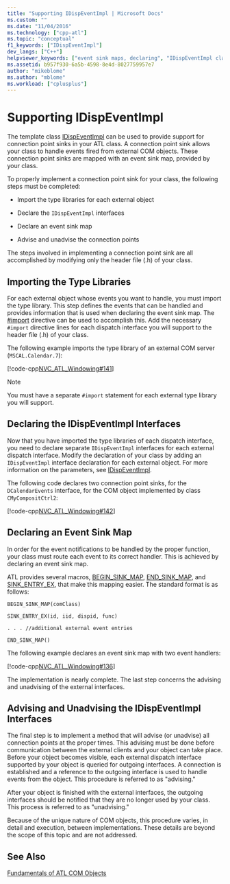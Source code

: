 ```yaml
---
title: "Supporting IDispEventImpl | Microsoft Docs"
ms.custom: ""
ms.date: "11/04/2016"
ms.technology: ["cpp-atl"]
ms.topic: "conceptual"
f1_keywords: ["IDispEventImpl"]
dev_langs: ["C++"]
helpviewer_keywords: ["event sink maps, declaring", "IDispEventImpl class, advising and unadvising", "SINK_ENTRY macro", "type libraries, importing", "ATL, IDispEventImpl support in COM objects", "BEGIN_SINK_MAP macro", "IDispEventImpl class, declaring"]
ms.assetid: b957f930-6a5b-4598-8e4d-8027759957e7
author: "mikeblome"
ms.author: "mblome"
ms.workload: ["cplusplus"]
---
```

# Supporting IDispEventImpl
The template class [IDispEventImpl](../atl/reference/idispeventimpl-class.md) can be used to provide support for connection point sinks in your ATL class. A connection point sink allows your class to handle events fired from external COM objects. These connection point sinks are mapped with an event sink map, provided by your class.  
  
 To properly implement a connection point sink for your class, the following steps must be completed:  
  
-   Import the type libraries for each external object  
  
-   Declare the `IDispEventImpl` interfaces  
  
-   Declare an event sink map  
  
-   Advise and unadvise the connection points  
  
 The steps involved in implementing a connection point sink are all accomplished by modifying only the header file (.h) of your class.  
  
## Importing the Type Libraries  
 For each external object whose events you want to handle, you must import the type library. This step defines the events that can be handled and provides information that is used when declaring the event sink map. The [#import](../preprocessor/hash-import-directive-cpp.md) directive can be used to accomplish this. Add the necessary `#import` directive lines for each dispatch interface you will support to the header file (.h) of your class.  
  
 The following example imports the type library of an external COM server (`MSCAL.Calendar.7`):  
  
 [!code-cpp[NVC_ATL_Windowing#141](../atl/codesnippet/cpp/supporting-idispeventimpl_1.h)]  
  
> [!NOTE]
>  You must have a separate `#import` statement for each external type library you will support.  
  
## Declaring the IDispEventImpl Interfaces  
 Now that you have imported the type libraries of each dispatch interface, you need to declare separate `IDispEventImpl` interfaces for each external dispatch interface. Modify the declaration of your class by adding an `IDispEventImpl` interface declaration for each external object. For more information on the parameters, see [IDispEventImpl](../atl/reference/idispeventimpl-class.md).  
  
 The following code declares two connection point sinks, for the `DCalendarEvents` interface, for the COM object implemented by class `CMyCompositCtrl2`:  
  
 [!code-cpp[NVC_ATL_Windowing#142](../atl/codesnippet/cpp/supporting-idispeventimpl_2.h)]  
  
## Declaring an Event Sink Map  
 In order for the event notifications to be handled by the proper function, your class must route each event to its correct handler. This is achieved by declaring an event sink map.  
  
 ATL provides several macros, [BEGIN_SINK_MAP](reference/composite-control-macros.md#begin_sink_map), [END_SINK_MAP](reference/composite-control-macros.md#end_sink_map), and [SINK_ENTRY_EX](reference/composite-control-macros.md#sink_entry_ex), that make this mapping easier. The standard format is as follows:  
  
 `BEGIN_SINK_MAP(comClass)`  
  
 `SINK_ENTRY_EX(id, iid, dispid, func)`  
  
 `. . . //additional external event entries`  
  
 `END_SINK_MAP()`  
  
 The following example declares an event sink map with two event handlers:  
  
 [!code-cpp[NVC_ATL_Windowing#136](../atl/codesnippet/cpp/supporting-idispeventimpl_3.h)]  
  
 The implementation is nearly complete. The last step concerns the advising and unadvising of the external interfaces.  
  
## Advising and Unadvising the IDispEventImpl Interfaces  
 The final step is to implement a method that will advise (or unadvise) all connection points at the proper times. This advising must be done before communication between the external clients and your object can take place. Before your object becomes visible, each external dispatch interface supported by your object is queried for outgoing interfaces. A connection is established and a reference to the outgoing interface is used to handle events from the object. This procedure is referred to as "advising."  
  
 After your object is finished with the external interfaces, the outgoing interfaces should be notified that they are no longer used by your class. This process is referred to as "unadvising."  
  
 Because of the unique nature of COM objects, this procedure varies, in detail and execution, between implementations. These details are beyond the scope of this topic and are not addressed.  
  
## See Also  
 [Fundamentals of ATL COM Objects](../atl/fundamentals-of-atl-com-objects.md)

